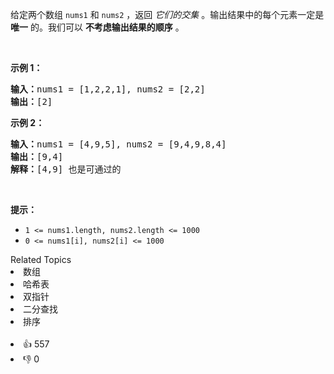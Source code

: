 <p>给定两个数组&nbsp;<code>nums1</code>&nbsp;和&nbsp;<code>nums2</code> ，返回 <em>它们的交集</em>&nbsp;。输出结果中的每个元素一定是 <strong>唯一</strong> 的。我们可以 <strong>不考虑输出结果的顺序</strong> 。</p>

<p>&nbsp;</p>

<p><strong>示例 1：</strong></p>

<pre>
<strong>输入：</strong>nums1 = [1,2,2,1], nums2 = [2,2]
<strong>输出：</strong>[2]
</pre>

<p><strong>示例 2：</strong></p>

<pre>
<strong>输入：</strong>nums1 = [4,9,5], nums2 = [9,4,9,8,4]
<strong>输出：</strong>[9,4]
<strong>解释：</strong>[4,9] 也是可通过的
</pre>

<p>&nbsp;</p>

<p><strong>提示：</strong></p>

<ul>
	<li><code>1 &lt;= nums1.length, nums2.length &lt;= 1000</code></li>
	<li><code>0 &lt;= nums1[i], nums2[i] &lt;= 1000</code></li>
</ul>
<div><div>Related Topics</div><div><li>数组</li><li>哈希表</li><li>双指针</li><li>二分查找</li><li>排序</li></div></div><br><div><li>👍 557</li><li>👎 0</li></div>